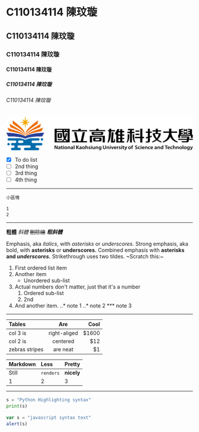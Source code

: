 # C110134114 陳玟璇
## C110134114 陳玟璇
### C110134114 陳玟璇
#### C110134114 陳玟璇
##### C110134114 陳玟璇
###### C110134114 陳玟璇

![NKUST](nkust.png "高科大")
- [x] To do list
- [ ] 2nd thing
- [ ] 3rd thing
- [ ] 4th thing
- - -
`小區塊`
```big zone
1
2
```
- - -
**粗體**
*斜體*
~~刪除線~~
***粗斜體***

Emphasis, aka *italics*, with *asterisks* or *underscores*.
Strong emphasis, aka bold, with **asterisks** or **underscores.**
Combined emphasis with **asterisks and *underscores.***
Strikethrough uses two tildes. ~Scratch this:~

1. First ordered list item
2. Another item
   * Unordered sub-list
3. Actual numbers don't matter, just that it's a number
   1. Ordered sub-list
   2. 2nd
4. And another item.
   ..* note 1
   ..* note 2
   *** note 3
- - -
|**Tables**|**Are**|**Cool**|
|:---------|:----------:|-------:|
|col 3 is  |right-aliged|   $1600|
|col 2 is  |  centered  |     $12|
|zebras stripes|are neat|      $1|

|**Markdown**|**Less**|**Pretty**|
|:-----------|:-------|:---------|
|Still  |`renders`| **nicely**|
|1      |    2    |          3|
- - -
```python
s = "Python Highlighting syntax"
print(s)
```

```js
var s = "javascript syntax text"
alert(s)
```
